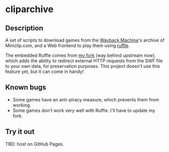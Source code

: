# cliparchive

## Description

A set of scripts to download games from the [Wayback Machine](https://web.archive.org)'s archive of Miniclip.com, and a Web frontend to play them using [ruffle](https://ruffle.rs/).

The embedded Ruffle comes from [my fork](https://github.com/simsor/ruffle) (way behind upstream now), which adds the ability to redirect external HTTP requests from the SWF file to your own data, for preservation purposes. This project doesn't use this feature yet, but it can come in handy!

## Known bugs

- Some games have an anti-piracy measure, which prevents them from working.
- Some games don't work very well with Ruffle. I'll have to update my fork.

## Try it out

TBD: host on GitHub Pages.